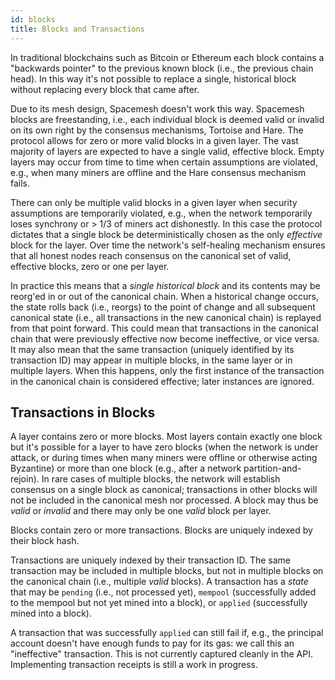 ```yaml
---
id: blocks
title: Blocks and Transactions
---
```


In traditional blockchains such as Bitcoin or Ethereum each block contains a "backwards pointer" to the previous known block (i.e., the previous chain head). In this way it's not possible to replace a single, historical block without replacing every block that came after.

Due to its mesh design, Spacemesh doesn't work this way. Spacemesh blocks are freestanding, i.e., each individual block is deemed valid or invalid on its own right by the consensus mechanisms, Tortoise and Hare. The protocol allows for zero or more valid blocks in a given layer. The vast majority of layers are expected to have a single valid, effective block. Empty layers may occur from time to time when certain assumptions are violated, e.g., when many miners are offline and the Hare consensus mechanism fails.

There can only be multiple valid blocks in a given layer when security assumptions are temporarily violated, e.g., when the network temporarily loses synchrony or > 1/3 of miners act dishonestly. In this case the protocol dictates that a single block be deterministically chosen as the only _effective_ block for the layer. Over time the network's self-healing mechanism ensures that all honest nodes reach consensus on the canonical set of valid, effective blocks, zero or one per layer.

In practice this means that a _single historical block_ and its contents may be reorg'ed in or out of the canonical chain. When a historical change occurs, the state rolls back (i.e., reorgs) to the point of change and all subsequent canonical state (i.e., all transactions in the new canonical chain) is replayed from that point forward. This could mean that transactions in the canonical chain that were previously effective now become ineffective, or vice versa. It may also mean that the same transaction (uniquely identified by its transaction ID) may appear in multiple blocks, in the same layer or in multiple layers. When this happens, only the first instance of the transaction in the canonical chain is considered effective; later instances are ignored.

## Transactions in Blocks

A layer contains zero or more blocks. Most layers contain exactly one block but it's possible for a layer to have zero blocks (when the network is under attack, or during times when many miners were offline or otherwise acting Byzantine) or more than one block (e.g., after a network partition-and-rejoin). In rare cases of multiple blocks, the network will establish consensus on a single block as canonical; transactions in other blocks will not be included in the canonical mesh nor processed. A block may thus be _valid_ or _invalid_ and there may only be one _valid_ block per layer.

Blocks contain zero or more transactions. Blocks are uniquely indexed by their block hash.

Transactions are uniquely indexed by their transaction ID. The same transaction may be included in multiple blocks, but not in multiple blocks on the canonical chain (i.e., multiple _valid_ blocks). A transaction has a _state_ that may be `pending` (i.e., not processed yet), `mempool` (successfully added to the mempool but not yet mined into a block), or `applied` (successfully mined into a block).

A transaction that was successfully `applied` can still fail if, e.g., the principal account doesn't have enough funds to pay for its gas: we call this an "ineffective" transaction. This is not currently captured cleanly in the API. Implementing transaction receipts is still a work in progress.
